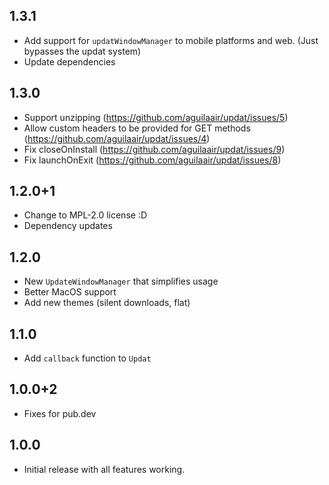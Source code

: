 ## 1.3.1

* Add support for `updatWindowManager` to mobile platforms and web. (Just bypasses the updat system)
* Update dependencies

## 1.3.0

* Support unzipping (<https://github.com/aguilaair/updat/issues/5>)
* Allow custom headers to be provided for GET methods (<https://github.com/aguilaair/updat/issues/4>)
* Fix closeOnInstall (<https://github.com/aguilaair/updat/issues/9>)
* Fix launchOnExit (<https://github.com/aguilaair/updat/issues/8>)

## 1.2.0+1

* Change to MPL-2.0 license :D
* Dependency updates

## 1.2.0

* New  `UpdateWindowManager` that simplifies usage
* Better MacOS support
* Add new themes (silent downloads, flat) 

## 1.1.0

* Add `callback` function to `Updat`

## 1.0.0+2

* Fixes for pub.dev

## 1.0.0

* Initial release with all features working.
